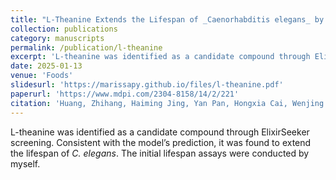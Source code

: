 ```yaml
---
title: "L-Theanine Extends the Lifespan of _Caenorhabditis elegans_ by Reducing the End Products of Advanced Glycosylation"
collection: publications
category: manuscripts
permalink: /publication/l-theanine
excerpt: 'L-theanine was identified as a candidate compound through ElixirSeeker screening. Consistent with the model’s prediction, it was found to extend the lifespan of C. elegans. The initial lifespan assays were conducted by myself.'
date: 2025-01-13
venue: 'Foods'
slidesurl: 'https://marissapy.github.io/files/l-theanine.pdf'
paperurl: 'https://www.mdpi.com/2304-8158/14/2/221'
citation: 'Huang, Zhihang, Haiming Jing, Yan Pan, Hongxia Cai, Wenjing Zhang, Jingyuan Zhu, Nan Zhang, Dan Wu, Wentao Xu, Hexiang Qiu, and et al. 2025. "L-Theanine Extends the Lifespan of Caenorhabditis elegans by Reducing the End Products of Advanced Glycosylation" Foods 14, no. 2: 221. https://doi.org/10.3390/foods14020221'
---
```


L-theanine was identified as a candidate compound through ElixirSeeker screening. Consistent with the model’s prediction, it was found to extend the lifespan of _C. elegans_. The initial lifespan assays were conducted by myself.

